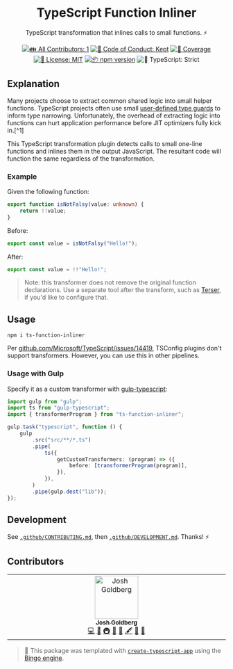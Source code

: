 <h1 align="center">TypeScript Function Inliner</h1>

<p align="center">
	TypeScript transformation that inlines calls to small functions.
	⚡️
</p>

<p align="center">
	<!-- prettier-ignore-start -->
	<!-- ALL-CONTRIBUTORS-BADGE:START - Do not remove or modify this section -->
	<a href="#contributors" target="_blank"><img alt="👪 All Contributors: 1" src="https://img.shields.io/badge/%F0%9F%91%AA_all_contributors-1-21bb42.svg" /></a>
<!-- ALL-CONTRIBUTORS-BADGE:END -->
	<!-- prettier-ignore-end -->
	<a href="https://github.com/JoshuaKGoldberg/ts-function-inliner/blob/main/.github/CODE_OF_CONDUCT.md" target="_blank"><img alt="🤝 Code of Conduct: Kept" src="https://img.shields.io/badge/%F0%9F%A4%9D_code_of_conduct-kept-21bb42" /></a>
	<a href="https://codecov.io/gh/JoshuaKGoldberg/ts-function-inliner" target="_blank"><img alt="🧪 Coverage" src="https://img.shields.io/codecov/c/github/JoshuaKGoldberg/ts-function-inliner?label=%F0%9F%A7%AA%20coverage" /></a>
	<a href="https://github.com/JoshuaKGoldberg/ts-function-inliner/blob/main/LICENSE.md" target="_blank"><img alt="📝 License: MIT" src="https://img.shields.io/badge/%F0%9F%93%9D_license-MIT-21bb42.svg" /></a>
	<a href="http://npmjs.com/package/ts-function-inliner" target="_blank"><img alt="📦 npm version" src="https://img.shields.io/npm/v/ts-function-inliner?color=21bb42&label=%F0%9F%93%A6%20npm" /></a>
	<img alt="💪 TypeScript: Strict" src="https://img.shields.io/badge/%F0%9F%92%AA_typescript-strict-21bb42.svg" />
</p>

## Explanation

Many projects choose to extract common shared logic into small helper functions.
TypeScript projects often use small [user-defined type guards](https://www.typescriptlang.org/docs/handbook/2/narrowing.html#using-type-predicates) to inform type narrowing.
Unfortunately, the overhead of extracting logic into functions can hurt application performance before JIT optimizers fully kick in.[^1]

This TypeScript transformation plugin detects calls to small one-line functions and inlines them in the output JavaScript.
The resultant code will function the same regardless of the transformation.

### Example

Given the following function:

```ts
export function isNotFalsy(value: unknown) {
	return !!value;
}
```

Before:

```ts
export const value = isNotFalsy("Hello!");
```

After:

```ts
export const value = !!"Hello!";
```

> Note: this transformer does not remove the original function declarations.
> Use a separate tool after the transform, such as [Terser](https://github.com/terser/terser), if you'd like to configure that.

## Usage

```shell
npm i ts-function-inliner
```

Per [github.com/Microsoft/TypeScript/issues/14419](https://github.com/Microsoft/TypeScript/issues/14419), TSConfig plugins don't support transformers.
However, you can use this in other pipelines.

### Usage with Gulp

Specify it as a custom transformer with [gulp-typescript](https://github.com/ivogabe/gulp-typescript):

```ts
import gulp from "gulp";
import ts from "gulp-typescript";
import { transformerProgram } from "ts-function-inliner";

gulp.task("typescript", function () {
	gulp
		.src("src/**/*.ts")
		.pipe(
			ts({
				getCustomTransformers: (program) => ({
					before: [transformerProgram(program)],
				}),
			}),
		)
		.pipe(gulp.dest("lib"));
});
```

## Development

See [`.github/CONTRIBUTING.md`](./.github/CONTRIBUTING.md), then [`.github/DEVELOPMENT.md`](./.github/DEVELOPMENT.md).
Thanks! ⚡

## Contributors

<!-- spellchecker: disable -->
<!-- ALL-CONTRIBUTORS-LIST:START - Do not remove or modify this section -->
<!-- prettier-ignore-start -->
<!-- markdownlint-disable -->
<table>
  <tbody>
    <tr>
      <td align="center" valign="top" width="14.28%"><a href="http://www.joshuakgoldberg.com"><img src="https://avatars.githubusercontent.com/u/3335181?v=4?s=100" width="100px;" alt="Josh Goldberg"/><br /><sub><b>Josh Goldberg</b></sub></a><br /><a href="https://github.com/JoshuaKGoldberg/ts-function-inliner/commits?author=JoshuaKGoldberg" title="Code">💻</a> <a href="#ideas-JoshuaKGoldberg" title="Ideas, Planning, & Feedback">🤔</a> <a href="#infra-JoshuaKGoldberg" title="Infrastructure (Hosting, Build-Tools, etc)">🚇</a> <a href="#maintenance-JoshuaKGoldberg" title="Maintenance">🚧</a> <a href="#tool-JoshuaKGoldberg" title="Tools">🔧</a> <a href="#content-JoshuaKGoldberg" title="Content">🖋</a> <a href="https://github.com/JoshuaKGoldberg/ts-function-inliner/commits?author=JoshuaKGoldberg" title="Documentation">📖</a> <a href="#projectManagement-JoshuaKGoldberg" title="Project Management">📆</a></td>
    </tr>
  </tbody>
</table>

<!-- markdownlint-restore -->
<!-- prettier-ignore-end -->

<!-- ALL-CONTRIBUTORS-LIST:END -->
<!-- spellchecker: enable -->
<!-- markdownlint-restore -->
<!-- prettier-ignore-end -->

> 💝 This package was templated with [`create-typescript-app`](https://github.com/JoshuaKGoldberg/create-typescript-app) using the [Bingo engine](https://create.bingo).
